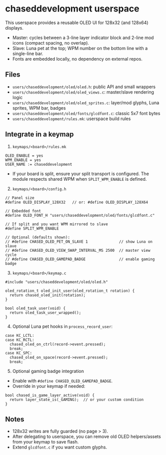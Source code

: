 # chaseddevelopment userspace

This userspace provides a reusable OLED UI for 128x32 (and 128x64) displays.

- Master: cycles between a 3-line layer indicator block and 2-line mod icons (compact spacing, no overlap).
- Slave: Luna pet at the top; WPM number on the bottom line with a single-line bar.
- Fonts are embedded locally, no dependency on external repos.

## Files
- `users/chaseddevelopment/oled/oled.h`: public API and small wrappers
- `users/chaseddevelopment/oled/oled_views.c`: master/slave rendering logic
- `users/chaseddevelopment/oled/oled_sprites.c`: layer/mod glyphs, Luna sprites, WPM bar, badges
- `users/chaseddevelopment/oled/fonts/glcdfont.c`: classic 5x7 font bytes
- `users/chaseddevelopment/rules.mk`: userspace build rules

## Integrate in a keymap
1) `keymaps/<board>/rules.mk`
```
OLED_ENABLE = yes
WPM_ENABLE = yes
USER_NAME := chaseddevelopment
```
- If your board is split, ensure your split transport is configured. The module respects shared WPM when `SPLIT_WPM_ENABLE` is defined.

2) `keymaps/<board>/config.h`
```
// Panel size
#define OLED_DISPLAY_128X32   // or: #define OLED_DISPLAY_128X64

// Embedded font
#define OLED_FONT_H "users/chaseddevelopment/oled/fonts/glcdfont.c"

// If split and you want WPM mirrored to slave
#define SPLIT_WPM_ENABLE

// Optional (defaults shown):
// #define CHASED_OLED_PET_ON_SLAVE 1              // show Luna on slave
// #define CHASED_OLED_VIEW_SWAP_INTERVAL_MS 2500  // master view cycle
// #define CHASED_OLED_GAMEPAD_BADGE               // enable gaming badge
```

3) `keymaps/<board>/keymap.c`
```
#include "users/chaseddevelopment/oled/oled.h"

oled_rotation_t oled_init_user(oled_rotation_t rotation) {
  return chased_oled_init(rotation);
}

bool oled_task_user(void) {
  return oled_task_user_wrapped();
}
```

4) Optional Luna pet hooks in `process_record_user`:
```
case KC_LCTL:
case KC_RCTL:
  chased_oled_on_ctrl(record->event.pressed);
  break;
case KC_SPC:
  chased_oled_on_space(record->event.pressed);
  break;
```

5) Optional gaming badge integration
- Enable with `#define CHASED_OLED_GAMEPAD_BADGE`.
- Override in your keymap if needed:
```
bool chased_is_game_layer_active(void) {
  return layer_state_is(_GAMING);  // or your custom condition
}
```

## Notes
- 128x32 writes are fully guarded (no page > 3).
- After delegating to userspace, you can remove old OLED helpers/assets from your keymap to save flash.
- Extend `glcdfont.c` if you want custom glyphs.



